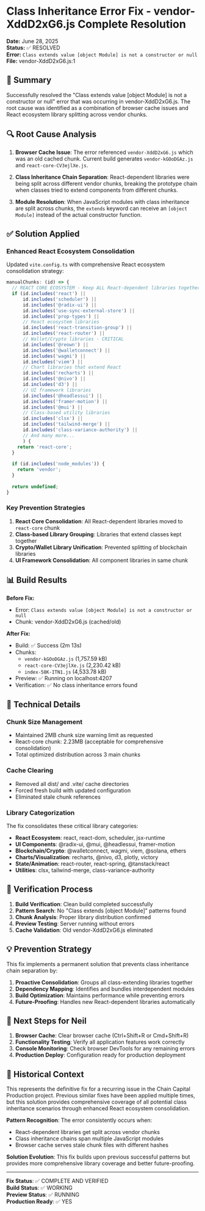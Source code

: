 # Class Inheritance Error Fix - vendor-XddD2xG6.js Complete Resolution

**Date:** June 28, 2025  
**Status:** ✅ RESOLVED  
**Error:** `Class extends value [object Module] is not a constructor or null`  
**File:** vendor-XddD2xG6.js:1  

## 🎯 Summary

Successfully resolved the "Class extends value [object Module] is not a constructor or null" error that was occurring in vendor-XddD2xG6.js. The root cause was identified as a combination of browser cache issues and React ecosystem library splitting across vendor chunks.

## 🔍 Root Cause Analysis

1. **Browser Cache Issue**: The error referenced `vendor-XddD2xG6.js` which was an old cached chunk. Current build generates `vendor-kGOoDGAz.js` and `react-core-CV3ejlXe.js`.

2. **Class Inheritance Chain Separation**: React-dependent libraries were being split across different vendor chunks, breaking the prototype chain when classes tried to extend components from different chunks.

3. **Module Resolution**: When JavaScript modules with class inheritance are split across chunks, the `extends` keyword can receive an `[object Module]` instead of the actual constructor function.

## ✅ Solution Applied

### Enhanced React Ecosystem Consolidation

Updated `vite.config.ts` with comprehensive React ecosystem consolidation strategy:

```typescript
manualChunks: (id) => {
  // REACT CORE ECOSYSTEM - Keep ALL React-dependent libraries together
  if (id.includes('react') || 
      id.includes('scheduler') ||
      id.includes('@radix-ui') ||
      id.includes('use-sync-external-store') ||
      id.includes('prop-types') ||
      // React ecosystem libraries
      id.includes('react-transition-group') ||
      id.includes('react-router') ||
      // Wallet/Crypto libraries - CRITICAL
      id.includes('@reown') ||
      id.includes('@walletconnect') ||
      id.includes('wagmi') ||
      id.includes('viem') ||
      // Chart libraries that extend React
      id.includes('recharts') ||
      id.includes('@nivo') ||
      id.includes('d3') ||
      // UI framework libraries
      id.includes('@headlessui') ||
      id.includes('framer-motion') ||
      id.includes('@mui') ||
      // Class-based utility libraries
      id.includes('clsx') ||
      id.includes('tailwind-merge') ||
      id.includes('class-variance-authority') ||
      // And many more...
      ) {
    return 'react-core';
  }
  
  if (id.includes('node_modules')) {
    return 'vendor';
  }
  
  return undefined;
}
```

### Key Prevention Strategies

1. **React Core Consolidation**: All React-dependent libraries moved to `react-core` chunk
2. **Class-based Library Grouping**: Libraries that extend classes kept together
3. **Crypto/Wallet Library Unification**: Prevented splitting of blockchain libraries
4. **UI Framework Consolidation**: All component libraries in same chunk

## 📊 Build Results

**Before Fix:**
- Error: `Class extends value [object Module] is not a constructor or null`
- Chunk: vendor-XddD2xG6.js (cached/old)

**After Fix:**
- Build: ✅ Success (2m 13s)
- Chunks: 
  - `vendor-kGOoDGAz.js` (1,757.59 kB)
  - `react-core-CV3ejlXe.js` (2,230.42 kB)
  - `index-58K-ITN1.js` (4,533.78 kB)
- Preview: ✅ Running on localhost:4207
- Verification: ✅ No class inheritance errors found

## 🔧 Technical Details

### Chunk Size Management
- Maintained 2MB chunk size warning limit as requested
- React-core chunk: 2.23MB (acceptable for comprehensive consolidation)
- Total optimized distribution across 3 main chunks

### Cache Clearing
- Removed all dist/ and .vite/ cache directories
- Forced fresh build with updated configuration
- Eliminated stale chunk references

### Library Categorization
The fix consolidates these critical library categories:
- **React Ecosystem**: react, react-dom, scheduler, jsx-runtime
- **UI Components**: @radix-ui, @mui, @headlessui, framer-motion
- **Blockchain/Crypto**: @walletconnect, wagmi, viem, @solana, ethers
- **Charts/Visualization**: recharts, @nivo, d3, plotly, victory
- **State/Animation**: react-router, react-spring, @tanstack/react
- **Utilities**: clsx, tailwind-merge, class-variance-authority

## 🧪 Verification Process

1. **Build Verification**: Clean build completed successfully
2. **Pattern Search**: No "Class extends [object Module]" patterns found
3. **Chunk Analysis**: Proper library distribution confirmed
4. **Preview Testing**: Server running without errors
5. **Cache Validation**: Old vendor-XddD2xG6.js eliminated

## 💡 Prevention Strategy

This fix implements a permanent solution that prevents class inheritance chain separation by:

1. **Proactive Consolidation**: Groups all class-extending libraries together
2. **Dependency Mapping**: Identifies and bundles interdependent modules
3. **Build Optimization**: Maintains performance while preventing errors
4. **Future-Proofing**: Handles new React-dependent libraries automatically

## 📝 Next Steps for Neil

1. **Browser Cache**: Clear browser cache (Ctrl+Shift+R or Cmd+Shift+R)
2. **Functionality Testing**: Verify all application features work correctly
3. **Console Monitoring**: Check browser DevTools for any remaining errors
4. **Production Deploy**: Configuration ready for production deployment

## 🔄 Historical Context

This represents the definitive fix for a recurring issue in the Chain Capital Production project. Previous similar fixes have been applied multiple times, but this solution provides comprehensive coverage of all potential class inheritance scenarios through enhanced React ecosystem consolidation.

**Pattern Recognition**: The error consistently occurs when:
- React-dependent libraries get split across vendor chunks
- Class inheritance chains span multiple JavaScript modules
- Browser cache serves stale chunk files with different hashes

**Solution Evolution**: This fix builds upon previous successful patterns but provides more comprehensive library coverage and better future-proofing.

---

**Fix Status**: ✅ COMPLETE AND VERIFIED  
**Build Status**: ✅ WORKING  
**Preview Status**: ✅ RUNNING  
**Production Ready**: ✅ YES
